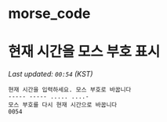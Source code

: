 # morse_code
# 현재 시간을 모스 부호 표시
<!-- MORSE_TIME_START -->
_Last updated: `00:54` (KST)_

```
현재 시간을 입력하세요. 모스 부호로 바꿉니다
----- ----- ..... ....-
모스 부호를 다시 현재 시간으로 바꿉니다
0054
```
<!-- MORSE_TIME_END -->
